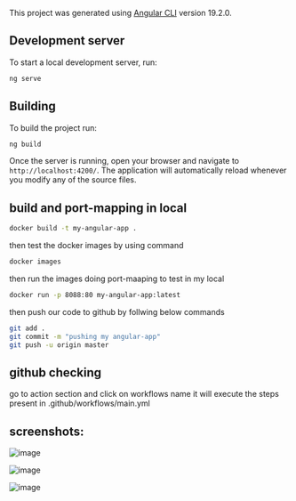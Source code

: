 

This project was generated using [Angular CLI](https://github.com/angular/angular-cli) version 19.2.0.

## Development server

To start a local development server, run:

```bash
ng serve
```

## Building

To build the project run:

```bash
ng build
```
Once the server is running, open your browser and navigate to `http://localhost:4200/`. The application will automatically reload whenever you modify any of the source files.

## build and port-mapping in local

```bash
docker build -t my-angular-app .
```
then test the docker images by using command 
``` bash 
docker images
```
then run the images doing port-maaping to test in my local
```bash
docker run -p 8088:80 my-angular-app:latest 
```

then push our code to github by follwing below commands
```bash
git add .
git commit -m "pushing my angular-app"
git push -u origin master
```

## github checking

go to action section and click on workflows name it will execute the steps present in .github/workflows/main.yml

## screenshots:
![image](https://github.com/user-attachments/assets/722fb6c5-3ee8-4d34-965c-65568852950d)

![image](https://github.com/user-attachments/assets/5aaedf3d-1b4d-458f-8f7b-edddc972e331)

![image](https://github.com/user-attachments/assets/f21344f3-b6d2-446e-abef-185b8ee22bfd)










